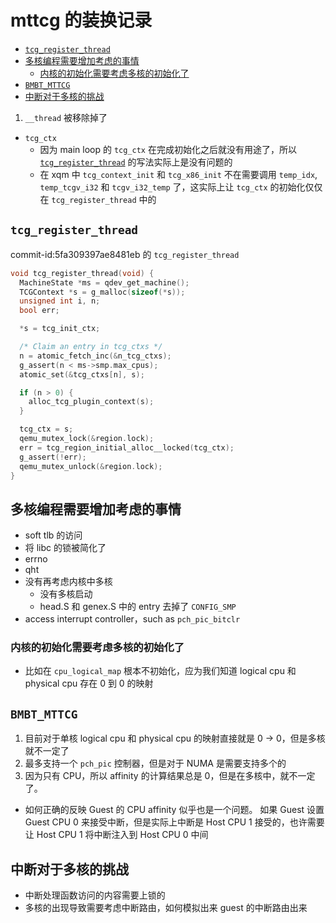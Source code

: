 # mttcg 的装换记录

<!-- vim-markdown-toc GitLab -->

* [`tcg_register_thread`](#tcg_register_thread)
* [多核编程需要增加考虑的事情](#多核编程需要增加考虑的事情)
  * [内核的初始化需要考虑多核的初始化了](#内核的初始化需要考虑多核的初始化了)
* [`BMBT_MTTCG`](#bmbt_mttcg)
* [中断对于多核的挑战](#中断对于多核的挑战)

<!-- vim-markdown-toc -->

1. `__thread` 被移除掉了
  - `tcg_ctx`
    - 因为 main loop 的 `tcg_ctx` 在完成初始化之后就没有用途了，所以 [`tcg_register_thread`](#tcg_register_thread) 的写法实际上是没有问题的
    - 在 xqm 中 `tcg_context_init` 和 `tcg_x86_init` 不在需要调用 `temp_idx`, `temp_tcgv_i32` 和 `tcgv_i32_temp` 了，这实际上让 `tcg_ctx` 的初始化仅仅在 `tcg_register_thread` 中的

## `tcg_register_thread`
commit-id:5fa309397ae8481eb 的 `tcg_register_thread`
```c
void tcg_register_thread(void) {
  MachineState *ms = qdev_get_machine();
  TCGContext *s = g_malloc(sizeof(*s));
  unsigned int i, n;
  bool err;

  *s = tcg_init_ctx;

  /* Claim an entry in tcg_ctxs */
  n = atomic_fetch_inc(&n_tcg_ctxs);
  g_assert(n < ms->smp.max_cpus);
  atomic_set(&tcg_ctxs[n], s);

  if (n > 0) {
    alloc_tcg_plugin_context(s);
  }

  tcg_ctx = s;
  qemu_mutex_lock(&region.lock);
  err = tcg_region_initial_alloc__locked(tcg_ctx);
  g_assert(!err);
  qemu_mutex_unlock(&region.lock);
}
```

## 多核编程需要增加考虑的事情
- soft tlb 的访问
- 将 libc 的锁被简化了
- errno
- qht
- 没有再考虑内核中多核
  - 没有多核启动
  - head.S 和 genex.S 中的 entry 去掉了 `CONFIG_SMP`
- access interrupt controller，such as `pch_pic_bitclr`

### 内核的初始化需要考虑多核的初始化了
- 比如在 `cpu_logical_map` 根本不初始化，应为我们知道 logical cpu 和 physical cpu 存在 0 到 0 的映射

## `BMBT_MTTCG`
1. 目前对于单核 logical cpu 和 physical cpu 的映射直接就是 0 -> 0，但是多核就不一定了
2. 最多支持一个 `pch_pic` 控制器，但是对于 NUMA 是需要支持多个的
3. 因为只有 CPU，所以 affinity 的计算结果总是 0，但是在多核中，就不一定了。
  - 如何正确的反映 Guest 的 CPU affinity 似乎也是一个问题。 如果 Guest 设置 Guest CPU 0 来接受中断，但是实际上中断是 Host CPU 1 接受的，也许需要让 Host CPU 1 将中断注入到 Host CPU 0 中间

## 中断对于多核的挑战
- 中断处理函数访问的内容需要上锁的
- 多核的出现导致需要考虑中断路由，如何模拟出来 guest 的中断路由出来
